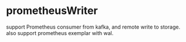 # prometheusWriter
support Prometheus consumer from kafka, and remote write to storage. also support prometheus exemplar with wal.
